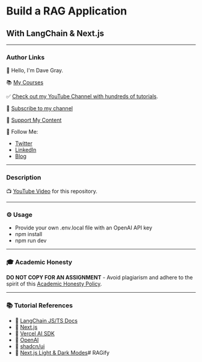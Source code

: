 # Build a RAG Application
## With LangChain & Next.js
---

### Author Links

👋 Hello, I'm Dave Gray.

📚 [My Courses](https://courses.davegray.codes/)

✅ [Check out my YouTube Channel with hundreds of tutorials](https://www.youtube.com/DaveGrayTeachesCode).

🚩 [Subscribe to my channel](https://bit.ly/3nGHmNn)

💖 [Support My Content](https://patreon.com/davegray)

🚀 Follow Me:

- [Twitter](https://twitter.com/yesdavidgray)
- [LinkedIn](https://www.linkedin.com/in/davidagray/)
- [Blog](https://davegray.codes)

---

### Description

📺 [YouTube Video](https://youtu.be/YLagvzoWCL0) for this repository.

---

### ⚙ Usage

- Provide your own .env.local file with an OpenAI API key
- npm install
- npm run dev

---

### 🎓 Academic Honesty

**DO NOT COPY FOR AN ASSIGNMENT** - Avoid plagiarism and adhere to the spirit of this [Academic Honesty Policy](https://www.freecodecamp.org/news/academic-honesty-policy/).

---

### 📚 Tutorial References

- 🔗 [LangChain JS/TS Docs](https://js.langchain.com/docs/get_started/introduction)
- 🔗 [Next.js](https://nextjs.org/)
- 🔗 [Vercel AI SDK](https://sdk.vercel.ai/docs)
- 🔗 [OpenAI](https://openai.com/)
- 🔗 [shadcn/ui](https://ui.shadcn.com/)
- 🔗 [Next.js Light & Dark Modes](https://www.davegray.codes/posts/light-dark-mode-nextjs-app-router-tailwind)#   R A G i f y  
 